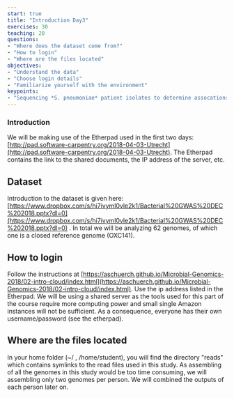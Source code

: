 ```yaml
---
start: true
title: "Introduction Day3"
exercises: 30
teaching: 20
questions:
- "Where does the dataset come from?"
- "How to login"
- "Where are the files located"
objectives:
- "Understand the data"
- "Choose login details"
- "Familiarize yourself with the environment"
keypoints:
- "Sequencing *S. pneumoniae* patient isolates to determine assocations of bacterial genes with disease severity"
---
```


### Introduction

We will be making use of the Etherpad used in the first two days: [http://pad.software-carpentry.org/2018-04-03-Utrecht](http://pad.software-carpentry.org/2018-04-03-Utrecht).
The Etherpad contains the link to the shared documents, the IP address of the server, etc.

## Dataset

Introduction to the dataset is given here: [https://www.dropbox.com/s/hi7ivyml0vle2k1/Bacterial%20GWAS%20DEC%202018.pptx?dl=0](https://www.dropbox.com/s/hi7ivyml0vle2k1/Bacterial%20GWAS%20DEC%202018.pptx?dl=0) . In total we will be analyzing 62 genomes, of which one is a closed reference genome (OXC141). 

## How to login

Follow the instructions at [https://aschuerch.github.io/Microbial-Genomics-2018/02-intro-cloud/index.html](https://aschuerch.github.io/Microbial-Genomics-2018/02-intro-cloud/index.html).
Use the ip address listed in the Etherpad. We will be using a shared server as the tools used for this part of the course require more computing power and small single Amazon instances will not be sufficient. As a consequence, everyone has their own username/password (see the etherpad).

## Where are the files located

In your home folder (~/ , /home/student<nr>), you will find the directory "reads" which contains symlinks to the read files used in this study. As assembling of all the genomes in this study would be too time consuming, we will assembling only two genomes per person. We will combined the outputs of each person later on.
  
  
